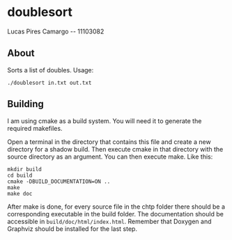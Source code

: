 # doublesort
Lucas Pires Camargo -- 11103082

## About
Sorts a list of doubles. Usage:
```
./doublesort in.txt out.txt
```

## Building
I am using cmake as a build system. You will need it to generate the required makefiles.

Open a terminal in the directory that contains this file and create a new directory for a shadow build. Then execute cmake in that directory with the source directory as an argument. You can then execute make. Like this:

```
mkdir build
cd build
cmake -DBUILD_DOCUMENTATION=ON ..
make
make doc
```

After make is done, for every source file in the chtp folder there should be a corresponding executable in the build folder.
The documentation should be accessible in `build/doc/html/index.html`. Remember that Doxygen and Graphviz should be installed for the last step.